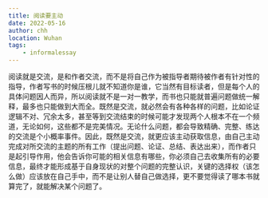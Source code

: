 ```yaml
---
title: 阅读要主动
date: 2022-05-16
author: chh
location: Wuhan  
tags:
    - informalessay
---
```

阅读就是交流，是和作者交流，而不是将自己作为被指导者期待被作者有针对性的指导，作者写书的时候压根儿就不知道你是谁，它当然有目标读者，但是每个人的具体问题因人而异，所以阅读就不是一对一教学，而书也只能就普遍问题做统一解释，最多也只能做到大而全。既然是交流，就必然会有各种各样的问题，比如论证逻辑不对、冗余太多，甚至等到交流结束的时候可能才发现两个人根本不在一个频道，无论如何，这些都不是完美情况。无论什么问题，都会导致精确、完整、练达的交流是个小概率事件。因此，既然是交流，就更应该主动获取信息，由自己主动完成对所交流的主题的所有工作（提出问题、论证、总结、表达出来），而作者只是起引导作用，他会告诉你可能的相关信息有哪些，你必须自己去收集所有的必要信息，最终才能形成基于自身现状的对整个问题的完整认识，关键的选择权（该怎么做）应该放在自己手中，而不是让别人替自己做选择，更不要觉得读了哪本书就算完了，就能解决某个问题了。